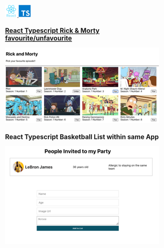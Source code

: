 <a href="https://reactjs.org/" target="_blank"> <img src="https://raw.githubusercontent.com/devicons/devicon/master/icons/react/react-original-wordmark.svg" alt="react" width="40" height="40"/> </a>
<a href="https://www.typescriptlang.org/" target="_blank"> <img src="https://raw.githubusercontent.com/devicons/devicon/master/icons/typescript/typescript-original.svg" alt="typescript" width="40" height="40"/> </a>
<h2><a href="https://a1danw.github.io/react-typescript_in_react/" target="_blank">React Typescript Rick & Morty favourite/unfavourite</a></h2>

![](readme-img2.png)

<h2>React Typescript Basketball List within same App</h2>

![](readme-img.png)

